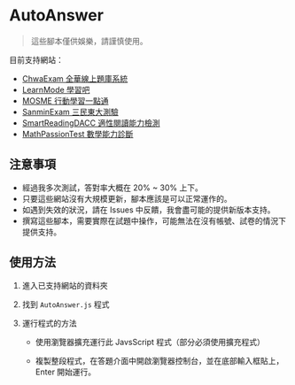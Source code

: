 # AutoAnswer

> 這些腳本僅供娛樂，請謹慎使用。

目前支持網站：

- [ChwaExam 全華線上題庫系統](https://exam.chwa.com.tw/CHWA_EXAM/student.html#/login)
- [LearnMode 學習吧](https://www.learnmode.net/home/)
- [MOSME 行動學習一點通](https://www.mosme.net)
- [SanminExam 三民東大測驗](https://exam.sanmin.com.tw/exam/home)
- [SmartReadingDACC 適性閱讀能力檢測](https://smartreading.net/v3/about-dacc.aspx)
- [MathPassionTest 數學能力診斷](https://mcad.dtmctest.net)

## 注意事項

- 經過我多次測試，答對率大概在 20% ~ 30% 上下。
- 只要這些網站沒有大規模更新，腳本應該是可以正常運作的。
- 如遇到失效的狀況，請在 Issues 中反饋，我會盡可能的提供新版本支持。
- 撰寫這些腳本，需要實際在試題中操作，可能無法在沒有帳號、試卷的情況下提供支持。

## 使用方法

1. 進入已支持網站的資料夾

2. 找到 `AutoAnswer.js` 程式

3. 運行程式的方法

    - 使用瀏覽器擴充運行此 JavsScript 程式（部分必須使用擴充程式）

    - 複製整段程式，在答題介面中開啟瀏覽器控制台，並在底部輸入框貼上，Enter 開始運行。
